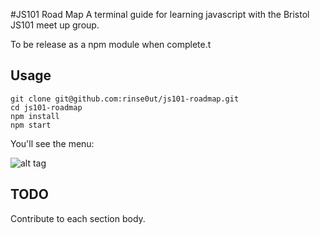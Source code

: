 #JS101 Road Map
A terminal guide for learning javascript with the Bristol JS101 meet up group.
   
To be release as a npm module when complete.t

## Usage

```
git clone git@github.com:rinse0ut/js101-roadmap.git
cd js101-roadmap
npm install
npm start
```

You'll see the menu:  
    
![alt tag](https://raw.githubusercontent.com/rinse0ut/js101-roadmap/master/img/roadmap.png)


## TODO
Contribute to each section body.
